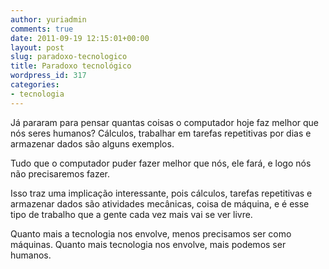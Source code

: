 ```yaml
---
author: yuriadmin
comments: true
date: 2011-09-19 12:15:01+00:00
layout: post
slug: paradoxo-tecnologico
title: Paradoxo tecnológico
wordpress_id: 317
categories:
- tecnologia
---
```


Já pararam para pensar quantas coisas o computador hoje faz melhor que nós seres humanos? Cálculos, trabalhar em tarefas repetitivas por dias e armazenar dados são alguns exemplos.

Tudo que o computador puder fazer melhor que nós, ele fará, e logo nós não precisaremos fazer.

Isso traz uma implicação interessante, pois cálculos, tarefas repetitivas e armazenar dados são atividades mecânicas, coisa de máquina, e é esse tipo de trabalho que a gente cada vez mais vai se ver livre.

Quanto mais a tecnologia nos envolve, menos precisamos ser como máquinas. Quanto mais tecnologia nos envolve, mais podemos ser humanos.
